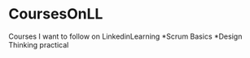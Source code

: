# CoursesOnLL
Courses I want to follow on LinkedinLearning
*Scrum Basics
*Design Thinking practical

